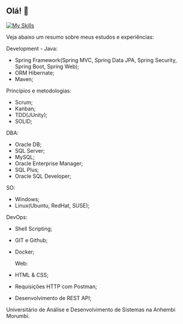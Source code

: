 ## Olá! 👋
[![My Skills](https://skillicons.dev/icons?i=java,spring,hibernate,docker,html,css,ts,angular,git,github,vscode)](https://skillicons.dev)

Veja abaixo um resumo sobre meus estudos e experiências:

 Development - Java:
- Spring Framework(Spring MVC, Spring Data JPA, Spring Security, Spring Boot, Spring Web);
- ORM Hibernate;
- Maven;

Principios e metodologias:
- Scrum;
- Kanban;
- TDD(JUnity);
- SOLID;
 
 DBA:
- Oracle DB;
- SQL Server;
- MySQL;
- Oracle Enterprise Manager;
- SQL Plus;
- Oracle SQL Developer;

 SO:
- Windows;
- Linux(Ubuntu, RedHat, SUSE);

 DevOps:
- Shell Scripting;
- GIT e Github;
- Docker;

  Web:
- HTML & CSS;
- Requisições HTTP com Postman;
- Desenvolvimento de REST API;

Universitário de Análise e Desenvolvimento de Sistemas na Anhembi Morumbi.



